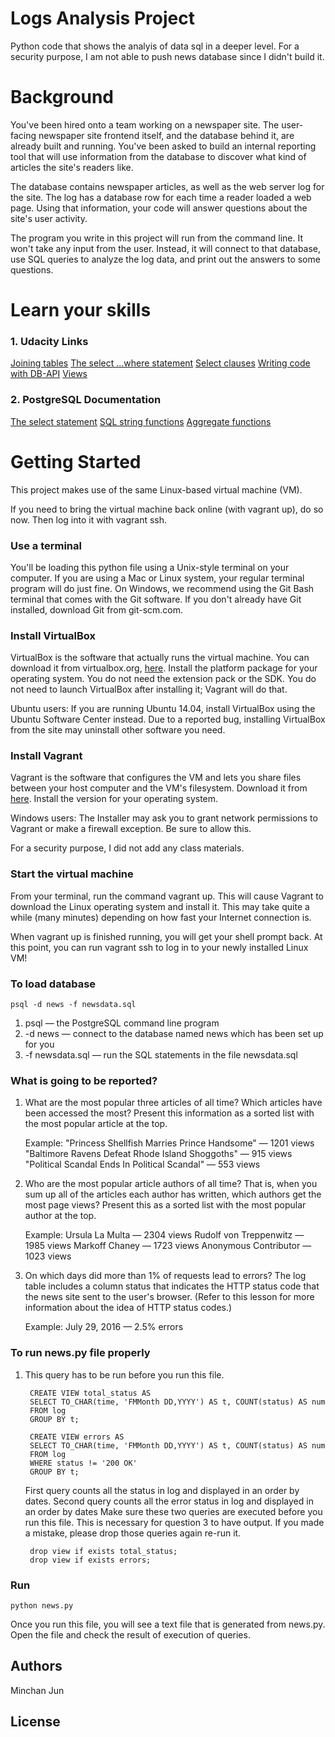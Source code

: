 # Logs Analysis Project
Python code that shows the analyis of data sql in a deeper level. For a security purpose, I am not able to push news database since I didn't build it.

# Background
You've been hired onto a team working on a newspaper site. The user-facing newspaper site frontend itself, and the database behind it, are already built and running. You've been asked to build an internal reporting tool that will use information from the database to discover what kind of articles the site's readers like.

The database contains newspaper articles, as well as the web server log for the site. The log has a database row for each time a reader loaded a web page. Using that information, your code will answer questions about the site's user activity.

The program you write in this project will run from the command line. It won't take any input from the user. Instead, it will connect to that database, use SQL queries to analyze the log data, and print out the answers to some questions.

# Learn your skills
### 1. Udacity Links
[Joining tables](https://classroom.udacity.com/courses/ud197/lessons/3415228765/concepts/33932188550923)
[The select ...where statement](https://classroom.udacity.com/courses/ud197/lessons/3423258756/concepts/33885287000923)
[Select clauses](https://classroom.udacity.com/courses/ud197/lessons/3423258756/concepts/33885287080923)
[Writing code with DB-API](https://classroom.udacity.com/courses/ud197/lessons/3483858580/concepts/35153985360923)
[Views](https://classroom.udacity.com/courses/ud197/lessons/3490418600/concepts/35140186650923)

### 2. PostgreSQL Documentation

[The select statement](https://www.postgresql.org/docs/9.5/static/sql-select.html)
[SQL string functions](https://www.postgresql.org/docs/9.5/static/functions-string.html)
[Aggregate functions](https://www.postgresql.org/docs/9.5/static/functions-aggregate.html)

# Getting Started
This project makes use of the same Linux-based virtual machine (VM).

If you need to bring the virtual machine back online (with vagrant up), do so now. Then log into it with vagrant ssh.

### Use a terminal
You'll be loading this python file using a Unix-style terminal on your computer. If you are using a Mac or Linux system, your regular terminal program will do just fine. On Windows, we recommend using the Git Bash terminal that comes with the Git software. If you don't already have Git installed, download Git from git-scm.com.

### Install VirtualBox
VirtualBox is the software that actually runs the virtual machine. You can download it from virtualbox.org, [here](https://www.virtualbox.org/wiki/Download_Old_Builds_5_1). Install the platform package for your operating system. You do not need the extension pack or the SDK. You do not need to launch VirtualBox after installing it; Vagrant will do that.

Ubuntu users: If you are running Ubuntu 14.04, install VirtualBox using the Ubuntu Software Center instead. Due to a reported bug, installing VirtualBox from the site may uninstall other software you need.

### Install Vagrant
Vagrant is the software that configures the VM and lets you share files between your host computer and the VM's filesystem. Download it from [here](vagrantup.com). Install the version for your operating system.

Windows users: The Installer may ask you to grant network permissions to Vagrant or make a firewall exception. Be sure to allow this.

For a security purpose, I did not add any class materials.

### Start the virtual machine
From your terminal, run the command vagrant up. This will cause Vagrant to download the Linux operating system and install it. This may take quite a while (many minutes) depending on how fast your Internet connection is.

When vagrant up is finished running, you will get your shell prompt back. At this point, you can run vagrant ssh to log in to your newly installed Linux VM!

### To load database

    psql -d news -f newsdata.sql

1.  psql — the PostgreSQL command line program
2. -d news — connect to the database named news which has been set up for you
3. -f newsdata.sql — run the SQL statements in the file newsdata.sql

### What is going to be reported?
1. What are the most popular three articles of all time? Which articles have been accessed the most? Present this information as a sorted list with the most popular article at the top.

    Example:
"Princess Shellfish Marries Prince Handsome" — 1201 views
"Baltimore Ravens Defeat Rhode Island Shoggoths" — 915 views
"Political Scandal Ends In Political Scandal" — 553 views

2. Who are the most popular article authors of all time? That is, when you sum up all of the articles each author has written, which authors get the most page views? Present this as a sorted list with the most popular author at the top.

    Example:
Ursula La Multa — 2304 views
Rudolf von Treppenwitz — 1985 views
Markoff Chaney — 1723 views
Anonymous Contributor — 1023 views

3. On which days did more than 1% of requests lead to errors? The log table includes a column status that indicates the HTTP status code that the news site sent to the user's browser. (Refer to this lesson for more information about the idea of HTTP status codes.)

    Example:
July 29, 2016 — 2.5% errors

### To run news.py file properly
1. This query has to be run before you run this file.

        CREATE VIEW total_status AS
        SELECT TO_CHAR(time, 'FMMonth DD,YYYY') AS t, COUNT(status) AS num
        FROM log
        GROUP BY t;

        CREATE VIEW errors AS
        SELECT TO_CHAR(time, 'FMMonth DD,YYYY') AS t, COUNT(status) AS num
        FROM log
        WHERE status != '200 OK'
        GROUP BY t;

    First query counts all the status in log and displayed in an order by dates. Second query counts all the error status in log and displayed in an order by dates Make sure these two queries are executed before you run this file. This is necessary for question 3 to have output. If you made a mistake, please drop those queries again re-run it.

        drop view if exists total_status;
        drop view if exists errors;

### Run
    python news.py
Once you run this file, you will see a text file that is generated from news.py. Open the file and check the result of execution of queries.

## Authors
Minchan Jun

## License
